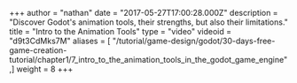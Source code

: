 +++
author = "nathan"
date = "2017-05-27T17:00:28.000Z"
description = "Discover Godot's animation tools, their strengths, but also their limitations."
title = "Intro to the Animation Tools"
type = "video"
videoid = "d9t3CdMks7M"
aliases = [ "/tutorial/game-design/godot/30-days-free-game-creation-tutorial/chapter1/7_intro_to_the_animation_tools_in_the_godot_game_engine",]
weight = 8
+++
